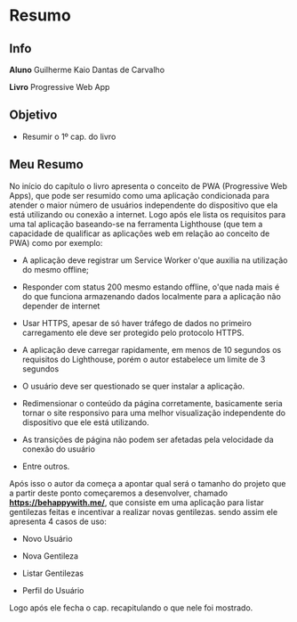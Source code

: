 # Resumo

## Info

  **Aluno** Guilherme Kaio Dantas de Carvalho
  
  **Livro** Progressive Web App
  
 ## Objetivo
 
 - Resumir o 1º cap. do livro
 
 ## Meu Resumo
 
 No início do capítulo o livro apresenta o conceito de PWA (Progressive Web Apps), que pode ser resumido como uma aplicação condicionada para atender o maior número de usuários independente do dispositivo que ela está utilizando ou conexão a internet.
Logo após ele lista os requisitos para uma tal aplicação baseando-se na ferramenta Lighthouse (que tem a capacidade de qualificar as aplicações web em relação ao conceito de PWA) como por exemplo:

- A aplicação deve registrar um Service Worker o'que auxilia na utilização do mesmo offline;

- Responder com status 200 mesmo estando offline, o'que nada mais é do que funciona armazenando dados localmente para a aplicação não depender de internet

- Usar HTTPS, apesar de só haver tráfego de dados no primeiro carregamento ele deve ser protegido pelo protocolo HTTPS.

- A aplicação deve carregar rapidamente, em menos de 10 segundos os requisitos do Lighthouse, porém o autor estabelece um limite de 3 segundos

- O usuário deve ser questionado se quer instalar a aplicação.

- Redimensionar o conteúdo da página corretamente, basicamente seria tornar o site responsivo para uma melhor visualização independente do dispositivo que ele está utilizando.

- As transições de página não podem ser afetadas pela velocidade da conexão do usuário

- Entre outros.

Após isso o autor da começa a apontar qual será o tamanho do projeto que a partir deste ponto começaremos a desenvolver, chamado **https://behappywith.me/**, que consiste em uma aplicação para listar gentilezas feitas e incentivar a realizar novas gentilezas.
sendo assim ele apresenta 4 casos de uso:

- Novo Usuário

- Nova Gentileza

- Listar Gentilezas

- Perfil do Usuário

Logo após ele fecha o cap. recapitulando o que nele foi mostrado.
